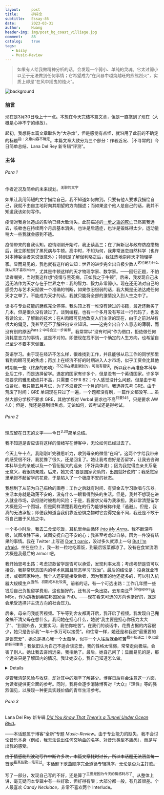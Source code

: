 ```yaml
---
layout:     post
title:      碎碎念
subtitle:   Essay-86
date:       2023-03-31
author:     Huang
header-img: img/post_bg_coast_villiage.jpg
comment:    88
catalog:    true
tags:
   - Essay
   - Music-Review
---
```


> 如果有人给我做精神分析的话，会发现一个弱小、单纯的灵魂。它太过弱小以至于无法做到任何事情；它希望成为“在风暴中越烧越旺的熊熊烈火”，实质上却是“在风中摇曳的烛火”。

![background](https://huang-feiyu.github.io/img/post_bg_coast_villiage.jpg)

### 前言

现在是3月30日晚上十一点。本想在今天完结本篇文章，但是一直拖到了现在（大概是心神不宁的缘故）。

起初，我想将本篇文章取名为“大杂烩”，但是感觉有点怪，就沿用了此前的不确定的标题<sup>指：文章内容不确定</sup>。本篇文章大致分为三个部分：作者近况、［不寻常的］今日简单总结、Lana Del Rey 新专辑“评测”。

### 主体

###### Para 1

作者近况及简单的未来规划。<sup>无聊的文字</sup>

如果让我用简短的文字描绘自己，我不知道如何做到。只要有他人要求我描绘自己，我就不由自主地将向其期望的方向描述；而如果这个他人是自己的话，我并不知道我该如何写作。

疫情对我身体造成的影响已经大致消失。此前描述的[一步之遥的死亡](https://xn--29s704loyd.com/2023/01/21/Essay-82/)已然离我远去，咳嗽也在持续两个月后基本消失。也许是后遗症，也许是锻炼得太少，运动量稍大一些我就会感到不适。

疫情带来的自我认知。疫情刚刚开始时，我正读高三；在了解新冠与政府防疫措施后，我立即想到了黑死病与牛顿。高中时，不知为何，我非常迷恋自然科学（也许对本博客读者来说很意外）；特别是了解伽利略之后，我狂热地崇拜天才物理学家。显而易见的，我也就有这样的认知：世界的进步完全出自极少数人<sup>这也是为什么我从来不喜欢Marx</sup>，尤其是牛顿这样的天才物理学家、数学家。——回归正题，不怕读者嘲笑，当时我这样想“疫情与黑死病，正如我之于牛顿”。后来，我发现自己永远无法作为天才存在于世界之中：我的智力、毅力非常弱小。现在还无法对自己的感受力与艺术天赋做一个准确的判断，如果依旧很弱的话，我大概是无法达成任何天才之举了。不能成为天才的话，我就只能将全部的激情投入到人生之中了。

读书与专业技能的磨练完全停滞。我头顶上有一堆没有读过的书籍，最近还新买了几本，但是很久没有读过了。谈到编程，也有一个多月没有写过一行代码了，也没有读论文、了解新的技术；在AI肉眼可见地改变人们生活的现在，由于之前对AI有很大的偏见，我甚至还不了解任何专业知识。——这完全出自个人意志的薄弱，而没有别的原因<sup>Para 2 中将会进一步阐释</sup>。我常常以“没有时间”作为借口，拒绝做任何消耗意志力的事情，这是不对的。即便现在找不到一个确定的人生方向，也希望自己至少不要本末倒置。

英语学习。由于现在经济不怎么样，很难找到工作，并且能够从已工作的同学那里看到肉眼可见的焦虑；再加上在经济不好的时期进入人才市场，似乎工资会比其他时期低一些（终身的影响）<sup>不记得在哪里读到的，可能有错误</sup>。所以我不再准备本科毕业后工作，而是选择留学。选定的国家有许多个，但是没有一个英语国家。许多学校要求的雅思成绩并不高，只需要 CEFR B2；个人感觉没什么问题。但是由于考位紧张，我只能五月考试，为了不浪费这一个月的时间，我选择先考 GRE。由于荒废了时间：GRE 单词现在只过了一遍，一个题都没有刷，一篇作文都没写……虽然大部分学校不要求 GRE，其他学校对 Verbal 要求也不高<sup>只要145</sup>，只是要求 AW 4.0；但是，我还是感到很焦虑。无论如何，该考试还是得考试。

###### Para 2

理应留在日志的文字——今日<sup>3.30</sup>简单总结。

我不知道是否应该将这样的情绪写在博客中，无论如何已经过去了。

今天上午十点，我刚刚听完雅思听力，收到母亲的微信“在吗”。这两个字给我带来的感受很不好，我犹豫了很久，还是回复了。她让我考虑好是否留学，让我去咨询本科毕业的亲戚以及一个官衔挺大的远亲（不好具体说）；因为我觉得血亲关系毫无意义，我很烦亲戚。后来，她又说“要是国家资助的，出国就好说的”；我感觉家里承担不起留学的花费，于是陷入了一个极度不安的状态。

我想到了从前为自己描绘的画卷：工作之后就有时间、有资金去学习歌唱与乐器。生活本身就是动荡不安的，没有什么一眼看得到头的生活。但是，我并不想现在进入就业市场，承担随时被裁的风险；于是，我要求父母为我承担。我非常清楚留学大概是另一个围城，但是同样清楚我现在的行为能够被称作是『逃避』。但是，我真的无法承担；即便我知道当我们靠近恐惧之物时它变得完全不同，我还是不敢于将自己置于风险之中。

一个多小时后，我去二食堂吃饭，耳机里单曲循环 [*Into My Arms*](https://xn--29s704loyd.com/2021/10/17/Into-My-Arms/)。我不断深呼吸，试图冷静下来，试图安抚自己不安的心；我甚至考虑过自杀，因为一件没有结果的事情。我在 Twitter 上写道 [Don't panic](https://twitter.com/0711feiyu/status/1641281306603716608)，没过多久就添上一句 [But I'm afraid](https://twitter.com/0711feiyu/status/1641281843118108674)。坐在座位上，我一粒一粒地吃着饭，到最后饭菜都凉了。没有在食堂流泪大概是我最后的 armor 吧。

我开始思考出路：考虑贷款留学是否可以承受，发现利率太高；考虑考研是否可以接受，我非常厌恶国内的学术氛围且厌恶学习“政治”。最后的结论是：投身就业市场，或者回家种地。我个人还更能接受后者，因为我家的地还挺多的，可以引入机器大规模生产<sup>当然，初期成本比较高</sup>。前者的话，有一个可选出路：工作几年攒一些钱后自己负担留学费用，这也挺好的。还有另一条出路，去东南亚<sup>非 Singapore</sup>读 MSc，作为跳板到英联邦国家读 PhD。——现在看来可选的方向也挺好的，就是会承受选择非主流方向的社会压力。

后来，母亲问我能否视频。下午等到舍友都离开后，我开启了视频。我发现自己**完全**搞不清父母在想什么。我问她在担心什么，她说“我主要是担心你压力太大了”、“到国外去，又要实习，我怕你吃苦”。在我们的谈话中，花费占据的内容很少，她只是告诉我“一年十多万可以接受”。和往常一样，她还是和我说“最重要的是谈恋爱”，她总是担心我一个太孤单，似乎一个人往后就会吃苦<sup>我不知道二十岁以后的任何事情</sup>；我依旧认为自己不适合谈恋爱，我的性格太懦弱，常常走向极端，会害了别人。她让我去咨询远亲，我拒绝了。最后，她自己问了；显而易见的是，那个远亲只是了解国内的情况。我让她安心，我自己知道怎么做。

<details>我查了一下国内农民的收入，和母亲说的差不多。并且在看到他人提到19年丰收时，也切实回忆起暑假时父母的情况：他们凌晨五点就去地里，到晚上十点回到家里；但是，他们的神态并不像身体那样疲惫。</details>

尽管我清楚风险与收获，却对其中的艰辛了解甚少。博客日后将会注意这一方面，为读者提供更全面的参考。同时，我将会逐步消除博客对『大众』『理性』等的强烈偏见，以展现一种更具实践价值的青年生活参考。

###### Para 3

Lana Del Rey 新专辑 *[Did You Know That There's a Tunnel Under Ocean Blvd](https://en.wikipedia.org/wiki/Did_You_Know_That_There%27s_a_Tunnel_Under_Ocean_Blvd)*。

——本话题属于博客“全新”专题 *Music-Review*。由于专业能力的缺失，我不会讨论音乐本身（例如，我无法说出任何交响曲的名字、对音乐类型不熟悉），而是写出我的感受。

<s>由于情感剧烈波动写作中断许多次，本篇文章耗时过长，所以本话题无法涵盖每一首歌<sup>指某些歌一笔带过</sup>。本话题下歌曲顺序完全遵循专辑排序，无论是否为主打歌。</s>

写了一部分，发现自己写的不好，还是算了<sup>主要是因为今天的情感耗尽了</sup>。从整体上讲，毫无疑问本专辑中有一些好歌，但好得有限；大部分都一般，有几首很差。个人最喜欢 *Candy Necklace*，非常不喜欢两个 Interlude。
